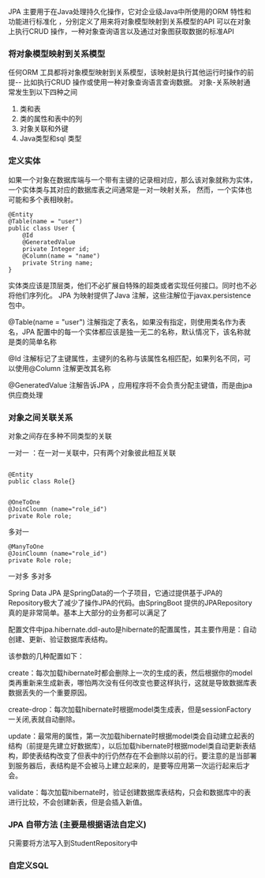 JPA 主要用于在Java处理持久化操作，它对企业级Java中所使用的ORM 特性和功能进行标准化 ，分别定义了用来将对象模型映射到关系模型的API 可以在对象上执行CRUD 操作，一种对象查询语言以及通过对象图获取数据的标准API

### 将对象模型映射到关系模型
任何ORM 工具都将对象模型映射到关系模型，该映射是执行其他运行时操作的前提-- 比如执行CRUD 操作或使用一种对象查询语言查询数据。 对象-关系映射通常发生到以下四种之间
1. 类和表
1. 类的属性和表中的列
1. 对象关联和外键
1. Java类型和sql 类型

### 定义实体
如果一个对象在数据库端与一个带有主键的记录相对应，那么该对象就称为实体，一个实体类与其对应的数据库表之间通常是一对一映射关系， 然而，一个实体也可能和多个表相映射。 

```
@Entity
@Table(name = "user")
public class User {
    @Id
    @GeneratedValue
    private Integer id;
    @Column(name = "name")
    private String name;
}
```
实体类应该是顶层类，他们不必扩展自特殊的超类或者实现任何接口。同时也不必将他们序列化。 JPA 为映射提供了Java 注解，这些注解位于javax.persistence 包中。

@Table(name = "user") 注解指定了表名，如果没有指定，则使用类名作为表名，JPA 配置中的每一个实体都应该是独一无二的名称，默认情况下，该名称就是类的简单名称

@Id 注解标记了主键属性，主键列的名称与该属性名相匹配，如果列名不同，可以使用@Column 注解更改其名称

@GeneratedValue 注解告诉JPA ，应用程序将不会负责分配主键值，而是由jpa供应商处理

### 对象之间关联关系
对象之间存在多种不同类型的关联

一对一 ：在一对一关联中，只有两个对象彼此相互关联 

```

@Entity
public class Role{}


@OneToOne
@JoinCloumn (name="role_id")
private Role role;

```
多对一 

```
@ManyToOne
@JoinCloumn (name="role_id")
private Role role;
```
一对多 多对多

Spring Data JPA 是SpringData的一个子项目，它通过提供基于JPA的Repository极大了减少了操作JPA的代码。由SpringBoot 提供的JPARepository真的是非常简单。基本上大部分的业务都可以满足了

配置文件中jpa.hibernate.ddl-auto是hibernate的配置属性，其主要作用是：自动创建、更新、验证数据库表结构。

该参数的几种配置如下：

 create：每次加载hibernate时都会删除上一次的生成的表，然后根据你的model类再重新来生成新表，哪怕两次没有任何改变也要这样执行，这就是导致数据库表数据丢失的一个重要原因。

create-drop：每次加载hibernate时根据model类生成表，但是sessionFactory一关闭,表就自动删除。

update：最常用的属性，第一次加载hibernate时根据model类会自动建立起表的结构（前提是先建立好数据库），以后加载hibernate时根据model类自动更新表结构，即使表结构改变了但表中的行仍然存在不会删除以前的行。要注意的是当部署到服务器后，表结构是不会被马上建立起来的，是要等应用第一次运行起来后才会。

validate：每次加载hibernate时，验证创建数据库表结构，只会和数据库中的表进行比较，不会创建新表，但是会插入新值。

### JPA 自带方法 (主要是根据语法自定义)
只需要将方法写入到StudentRepository中

### 自定义SQL










